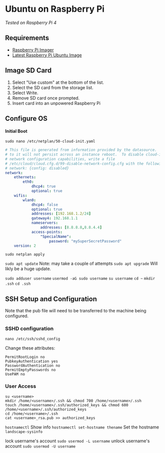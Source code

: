 # Ubuntu on Raspberry Pi
*Tested on Raspberry Pi 4*
## Requirements

- [Raspberry Pi Imager](https://www.raspberrypi.com/software/)
- [Latest Raspberry Pi Ubuntu Image](https://ubuntu.com/raspberry-pi)

## Image SD Card

1. Select "Use custom" at the bottom of the list.
1. Select the SD card from the storage list.
1. Select Write.
1. Remove SD card once prompted.
1. Insert card into an unpowered Raspberry Pi

## Configure OS

#### Initial Boot

`sudo nano /etc/netplan/50-cloud-init.yaml`

```yaml
# This file is generated from information provided by the datasource.  Changes
# to it will not persist across an instance reboot.  To disable cloud-init's
# network configuration capabilities, write a file
# /etc/cloud/cloud.cfg.d/99-disable-network-config.cfg with the following:
# network: {config: disabled}
network:
    ethernets:
        eth0:
            dhcp4: true
            optional: true
    wifis:
        wlan0:
            dhcp4: false
            optional: true
            addresses: [192.168.1.2/24]
            gateway4: 192.168.1.1
            nameservers:
                addresses: [8.8.8.8,8.8.4.4]
            access-points:
                "SpecialName":
                    password: "mySuperSecretPassword"
    version: 2
```

`sudo netplan apply`

`sudo apt update` Note: may take a couple of attempts
`sudo apt upgrade` Will likly be a huge update.

`sudo adduser username`
`usermod -aG sudo username`
`su username`
`cd ~`
`mkdir .ssh`
`cd .ssh`

## SSH Setup and Configuration
Note that the pub file will need to be transferred to the machine being configured.

### SSHD configuration
```shell
nano /etc/ssh/sshd_config
```

Change these attributes:
```vim
PermitRootLogin no
PubkeyAuthentication yes
PasswordAuthentication no
PermitEmptyPasswords no
UsePAM no
```

### User Access
```shell
su <username>
mkdir /home/<username>/.ssh && chmod 700 /home/<username>/.ssh
touch /home/<username>/.ssh/authorized_keys && chmod 600 /home/<username>/.ssh/authorized_keys
cd /home/<username>/.ssh
cat <username>_rsa.pub >> authorized_keys
```
`hostnamectl` Show info
`hostnamectl set-hostname thename` Set the hostname
`landscape-sysinfo`

lock username's account `sudo usermod -L username`
unlock username's account `sudo usermod -U username`